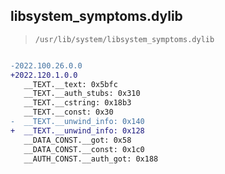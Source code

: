 ## libsystem_symptoms.dylib

> `/usr/lib/system/libsystem_symptoms.dylib`

```diff

-2022.100.26.0.0
+2022.120.1.0.0
   __TEXT.__text: 0x5bfc
   __TEXT.__auth_stubs: 0x310
   __TEXT.__cstring: 0x18b3
   __TEXT.__const: 0x30
-  __TEXT.__unwind_info: 0x140
+  __TEXT.__unwind_info: 0x128
   __DATA_CONST.__got: 0x58
   __DATA_CONST.__const: 0x1c0
   __AUTH_CONST.__auth_got: 0x188

```
